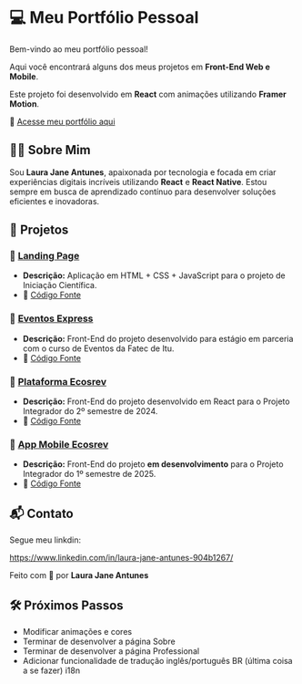 # 💻 Meu Portfólio Pessoal

Bem-vindo ao meu portfólio pessoal!

Aqui você encontrará alguns dos meus projetos em **Front-End Web e Mobile**.

Este projeto foi desenvolvido em **React** com animações utilizando **Framer Motion**.

🚀 [Acesse meu portfólio aqui](https://laurajaneantunes.netlify.app)

## 🧑‍💻 Sobre Mim

Sou **Laura Jane Antunes**, apaixonada por tecnologia e focada em criar experiências digitais incríveis utilizando **React** e **React Native**. Estou sempre em busca de aprendizado contínuo para desenvolver soluções eficientes e inovadoras.

## 📂 Projetos

### 🌟 [Landing Page](https://ljainiciacaocientifica.netlify.app/)

* **Descrição:** Aplicação em HTML + CSS + JavaScript para o projeto de Iniciação Científica.
* 📌 [Código Fonte](https://github.com/LauraJaneAntunes/IC)

### 📅 [Eventos Express](https://eventos-express.netlify.app/)

* **Descrição:** Front-End do projeto desenvolvido para estágio em parceria com o curso de Eventos da Fatec de Itu.
* 📌 [Código Fonte](https://github.com/Evento-Express/Plataforma-Eventos-Express)

### 🌱 [Plataforma Ecosrev](https://ecos-rev-pi.vercel.app/)

* **Descrição:** Front-End do projeto desenvolvido em React para o Projeto Integrador do 2º semestre de 2024.
* 📌 [Código Fonte](https://github.com/LauraJaneAntunes/EcosRev-PI4sem)

### 📱 [App Mobile Ecosrev](https://lpappmobileecosrev.netlify.app/)

* **Descrição:** Front-End do projeto **em desenvolvimento** para o Projeto Integrador do 1º semestre de 2025.
* 📌 [Código Fonte](https://github.com/LauraJaneAntunes/appMobile)

## 📬 Contato

Segue meu linkdin:

https://www.linkedin.com/in/laura-jane-antunes-904b1267/

Feito com 💙 por **Laura Jane Antunes**

## 🛠️ Próximos Passos

- Modificar animações e cores
- Terminar de desenvolver a página Sobre
- Terminar de desenvolver a página Professional
- Adicionar funcionalidade de tradução inglês/português BR (última coisa a se fazer) i18n
